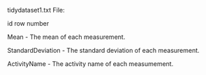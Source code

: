 tidydataset1.txt File:

  id
    row number
  
  Mean -
    The mean of each measurement.
  
  StandardDeviation -
    The standard deviation of each measurement.
    
  ActivityName -
    The activity name of each measumement.
    

